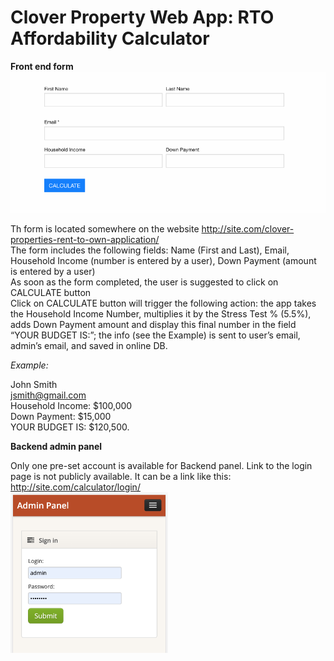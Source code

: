 # Clover Property Web App: RTO Affordability Calculator

<b>Front end form</b>
<img src="https://github.com/kholmatov/rto/blob/master/form.png?raw=true">

Th form is located somewhere on the website http://site.com/clover-properties-rent-to-own-application/<br>
The form includes the following fields: Name (First and Last), Email, Household Income (number is entered by a user), Down Payment (amount is entered by a user)<br>
As soon as the form completed, the user is suggested to click on CALCULATE button<br>
Click on CALCULATE button will trigger the following action: the app takes the Household Income Number, multiplies it by the Stress Test % (5.5%), adds Down Payment amount and display this final number in the field “YOUR BUDGET IS:”; the info (see the Example) is sent to user’s email, admin’s email, and saved in online DB.<br>

<i>Example:</i> 

John Smith<br>
jsmith@gmail.com<br>
Household Income: $100,000<br>
Down Payment: $15,000<br>
YOUR BUDGET IS:  $120,500.<br>

<b>Backend admin panel</b>
 
Only one pre-set account is available for Backend panel. Link to the login page is not publicly available. It can be a link like this: http://site.com/calculator/login/
<br>
<img src="https://github.com/kholmatov/rto/blob/master/admin.png?raw=true" width="50%">

